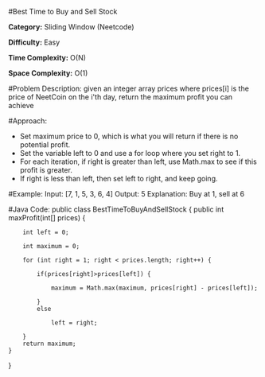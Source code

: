 #Best Time to Buy and Sell Stock

**Category:** Sliding Window (Neetcode)

**Difficulty:** Easy

**Time Complexity:** O(N)

**Space Complexity:** O(1)

#Problem Description: given an integer array prices where prices[i] is the price of NeetCoin on the i'th day, return the maximum profit you can achieve

#Approach: 
- Set maximum price to 0, which is what you will return if there is no potential profit.
- Set the variable left to 0 and use a for loop where you set right to 1.
- For each iteration, if right is greater than left, use Math.max to see if this profit is greater. 
- If right is less than left, then set left to right, and keep going. 

#Example: 
Input: [7, 1, 5, 3, 6, 4]
Output: 5
Explanation: Buy at 1, sell at 6

#Java Code: 
public class BestTimeToBuyAndSellStock {
	public int maxProfit(int[] prices) {
	
		int left = 0;
		
		int maximum = 0;
		
		for (int right = 1; right < prices.length; right++) {
		
            if(prices[right]>prices[left]) {
            
				maximum = Math.max(maximum, prices[right] - prices[left]);
				
			}
			else
			
		    	left = right;
			
		}
		return maximum;
	}
}

